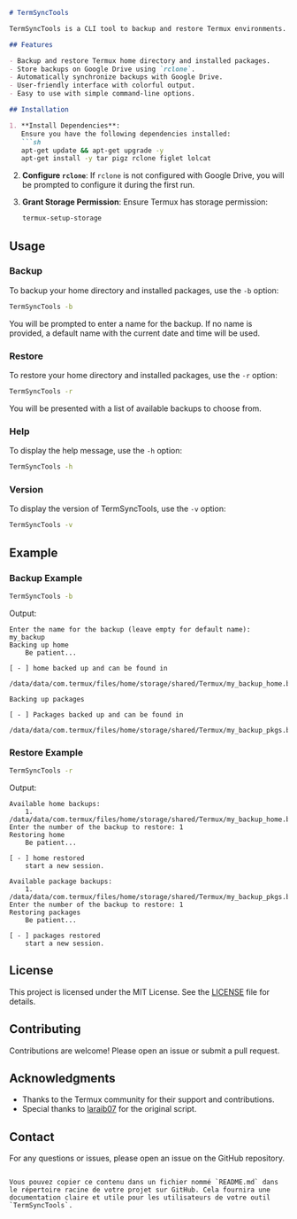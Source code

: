 
```markdown
# TermSyncTools

TermSyncTools is a CLI tool to backup and restore Termux environments. It allows you to easily backup your home directory and installed packages, and restore them when needed. The backups are stored on Google Drive using `rclone`.

## Features

- Backup and restore Termux home directory and installed packages.
- Store backups on Google Drive using `rclone`.
- Automatically synchronize backups with Google Drive.
- User-friendly interface with colorful output.
- Easy to use with simple command-line options.

## Installation

1. **Install Dependencies**:
   Ensure you have the following dependencies installed:
   ```sh
   apt-get update && apt-get upgrade -y
   apt-get install -y tar pigz rclone figlet lolcat
   ```

2. **Configure `rclone`**:
   If `rclone` is not configured with Google Drive, you will be prompted to configure it during the first run.

3. **Grant Storage Permission**:
   Ensure Termux has storage permission:
   ```sh
   termux-setup-storage
   ```

## Usage

### Backup

To backup your home directory and installed packages, use the `-b` option:
```sh
TermSyncTools -b
```
You will be prompted to enter a name for the backup. If no name is provided, a default name with the current date and time will be used.

### Restore

To restore your home directory and installed packages, use the `-r` option:
```sh
TermSyncTools -r
```
You will be presented with a list of available backups to choose from.

### Help

To display the help message, use the `-h` option:
```sh
TermSyncTools -h
```

### Version

To display the version of TermSyncTools, use the `-v` option:
```sh
TermSyncTools -v
```

## Example

### Backup Example
```sh
TermSyncTools -b
```
Output:
```
Enter the name for the backup (leave empty for default name): my_backup
Backing up home
    Be patient...

[ - ] home backed up and can be found in
    /data/data/com.termux/files/home/storage/shared/Termux/my_backup_home.bak

Backing up packages

[ - ] Packages backed up and can be found in
    /data/data/com.termux/files/home/storage/shared/Termux/my_backup_pkgs.bak
```

### Restore Example
```sh
TermSyncTools -r
```
Output:
```
Available home backups:
    1. /data/data/com.termux/files/home/storage/shared/Termux/my_backup_home.bak
Enter the number of the backup to restore: 1
Restoring home
    Be patient...

[ - ] home restored
    start a new session.

Available package backups:
    1. /data/data/com.termux/files/home/storage/shared/Termux/my_backup_pkgs.bak
Enter the number of the backup to restore: 1
Restoring packages
    Be patient...

[ - ] packages restored
    start a new session.
```

## License

This project is licensed under the MIT License. See the [LICENSE](LICENSE) file for details.

## Contributing

Contributions are welcome! Please open an issue or submit a pull request.

## Acknowledgments

- Thanks to the Termux community for their support and contributions.
- Special thanks to [laraib07](https://github.com/laraib07) for the original script.

## Contact

For any questions or issues, please open an issue on the GitHub repository.
```

Vous pouvez copier ce contenu dans un fichier nommé `README.md` dans le répertoire racine de votre projet sur GitHub. Cela fournira une documentation claire et utile pour les utilisateurs de votre outil `TermSyncTools`.
